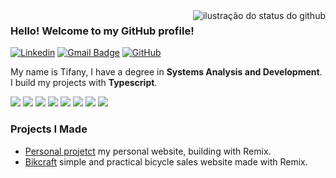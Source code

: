 <img align='right' src="https://github-readme-stats.vercel.app/api?username=pinuya&show_icons=true&title_color=CC8086&text_color=CC8086&icon_color=CC8086&bg_color=f8efd4&cache_seconds=2300" alt="ilustração do status do github">

### Hello! Welcome to my GitHub profile!

[![Linkedin](https://img.shields.io/badge/-linkedin-blue?style=flat-square&logo=Linkedin&logoColor=white&link=https://www.linkedin.com/in/tifanyanunes/)](https://www.linkedin.com/in/tifanyanunes/)
[![Gmail Badge](https://img.shields.io/badge/-email-006bed?style=flat-square&logo=Gmail&logoColor=white&link=mailto:pinuyadeveloper@gmail.com)](mailto:pinuyadeveloper@gmail.com)
[![GitHub](https://img.shields.io/github/followers/pinuya?label=follow&style=social)](https://github.com/pinuya)

<p>My name is Tifany, I have a degree in <strong>Systems Analysis and Development</strong>. I build my projects with <strong>Typescript</strong>.</p>

<img src="https://img.shields.io/badge/JavaScript-323330?style=for-the-badge&logo=javascript&logoColor=F7DF1E" /> <img src="https://img.shields.io/badge/Node.js-43853D?style=for-the-badge&logo=node.js&logoColor=white" /> <img src="https://img.shields.io/badge/TypeScript-007ACC?style=for-the-badge&logo=typescript&logoColor=white" /> <img src="https://img.shields.io/badge/React-20232A?style=for-the-badge&logo=react&logoColor=61DAFB" /> <img src="https://img.shields.io/badge/Tailwind_CSS-38B2AC?style=for-the-badge&logo=tailwind-css&logoColor=white" /> 
<img src="https://img.shields.io/badge/Docker-2496ED?style=for-the-badge&logo=docker&logoColor=white" /> <img src="https://img.shields.io/badge/PostgreSQL-316192?style=for-the-badge&logo=postgresql&logoColor=white" /> <img src="https://img.shields.io/badge/Remix-3274C5?style=for-the-badge&logo=remix&logoColor=white" />

### Projects I Made
+ [Personal projetct](https://portfolio-remix-sigma.vercel.app/) my personal website, building with Remix.
+ [Bikcraft](https://pinuya.github.io/Bicycle-Project/) simple and practical bicycle sales website made with Remix.
